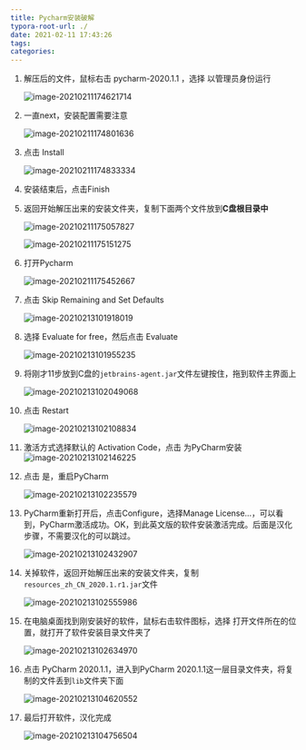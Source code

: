 ```yaml
---
title: Pycharm安装破解
typora-root-url: ./
date: 2021-02-11 17:43:26
tags:
categories:
---
```


1. 解压后的文件，鼠标右击 pycharm-2020.1.1 ，选择 以管理员身份运行

   ![image-20210211174621714](image-20210211174621714.png)

2. 一直next，安装配置需要注意

   ![image-20210211174801636](image-20210211174801636.png)

3. 点击 Install

   ![image-20210211174833334](image-20210211174833334.png)

4. 安装结束后，点击Finish

5. 返回开始解压出来的安装文件夹，复制下面两个文件放到**C盘根目录中**

   ![image-20210211175057827](image-20210211175057827.png)

   ![image-20210211175151275](image-20210211175151275.png)

6. 打开Pycharm

   ![image-20210211175452667](image-20210211175452667.png)

7. 点击 Skip Remaining and Set Defaults

   ![image-20210213101918019](image-20210213101918019.png)

8. 选择 Evaluate for free，然后点击 Evaluate

   ![image-20210213101955235](image-20210213101955235.png)

9. 将刚才11步放到C盘的`jetbrains-agent.jar`文件左键按住，拖到软件主界面上

   ![image-20210213102049068](image-20210213102049068.png)

10. 点击 Restart

    ![image-20210213102108834](image-20210213102108834.png)

11. 激活方式选择默认的 Activation Code，点击 为PyCharm安装
    ![image-20210213102146225](image-20210213102146225.png)

12. 点击 是，重启PyCharm

    ![image-20210213102235579](image-20210213102235579.png)

13. PyCharm重新打开后，点击Configure，选择Manage License…，可以看到，PyCharm激活成功。OK，到此英文版的软件安装激活完成。后面是汉化步骤，不需要汉化的可以跳过。

    ![image-20210213102432907](image-20210213102432907.png)

14. 关掉软件，返回开始解压出来的安装文件夹，复制`resources_zh_CN_2020.1.r1.jar`文件

    ![image-20210213102555986](image-20210213102555986.png)

15. 在电脑桌面找到刚安装好的软件，鼠标右击软件图标，选择 打开文件所在的位置，就打开了软件安装目录文件夹了

    ![image-20210213102634970](image-20210213102634970.png)

16. 点击 PyCharm 2020.1.1，进入到PyCharm 2020.1.1这一层目录文件夹，将复制的文件丢到`lib`文件夹下面

    ![image-20210213104620552](image-20210213104620552.png)

17. 最后打开软件，汉化完成

    ![image-20210213104756504](image-20210213104756504.png)